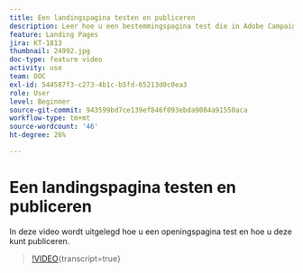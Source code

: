 ```yaml
---
title: Een landingspagina testen en publiceren
description: Leer hoe u een bestemmingspagina test die in Adobe Campaign Standard is gemaakt en hoe u deze publiceert.
feature: Landing Pages
jira: KT-1813
thumbnail: 24992.jpg
doc-type: feature video
activity: use
team: DOC
exl-id: 544587f3-c273-4b1c-b5fd-65213d0c0ea3
role: User
level: Beginner
source-git-commit: 943599bd7ce139ef846f093ebda9084a91550aca
workflow-type: tm+mt
source-wordcount: '46'
ht-degree: 26%

---
```


# Een landingspagina testen en publiceren

In deze video wordt uitgelegd hoe u een openingspagina test en hoe u deze kunt publiceren.

>[!VIDEO](https://video.tv.adobe.com/v/24092?learn=on){transcript=true}
